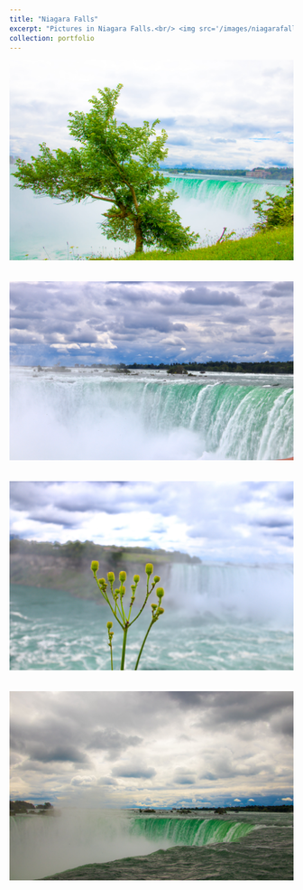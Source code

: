```yaml
---
title: "Niagara Falls"
excerpt: "Pictures in Niagara Falls.<br/> <img src='/images/niagarafalls/1.jpg'>"
collection: portfolio
---
```


<img src='/images/niagarafalls/2.jpg'><br/><br/><br/>
<img src='/images/niagarafalls/3.jpg'><br/><br/><br/>
<img src='/images/niagarafalls/4.jpg'><br/><br/><br/>
<img src='/images/niagarafalls/5.jpg'>

